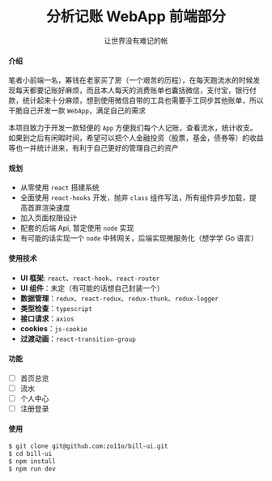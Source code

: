<h1 align="center">分析记账 WebApp 前端部分</h1>

<div align="center">让世界没有难记的帐</div>

#### 介绍
笔者小前端一名，筹钱在老家买了房（一个艰苦的历程），在每天跑流水的时候发现每天都要记账好麻烦，而且本人每天的消费账单也囊括微信，支付宝，银行付款，统计起来十分麻烦，想到使用微信自带的工具也需要手工同步其他账单，所以干脆自己开发一款 `WebApp`，满足自己的需求

本项目致力于开发一款轻便的 `App` 方便我们每个人记账，查看流水，统计收支。
如果到之后有闲暇时间，希望可以把个人金融投资（股票，基金，债券等）的收益等也一并统计进来，有利于自己更好的管理自己的资产

#### 规划
- 从零使用 `react` 搭建系统
- 全面使用 `react-hooks` 开发，抛弃 `class` 组件写法，所有组件异步加载，提高首屏渲染速度
- 加入页面权限设计
- 配套的后端 Api, 暂定使用 `node` 实现
- 有可能的话实现一个 `node` 中转网关，后端实现微服务化（想学学 Go 语言）

#### 使用技术
- **UI 框架**: `react`、`react-hook`、`react-router`
- **UI 组件**：未定（有可能的话想自己封装一个）
- **数据管理**：`redux`、`react-redux`、`redux-thunk`、`redux-logger`
- **类型检查**：`typescript`
- **接口请求**：`axios`
- **cookies**：`js-cookie`
- **过渡动画**：`react-transition-group`
  
#### 功能

* [ ] 首页总览
* [ ] 流水
* [ ] 个人中心
* [ ] 注册登录

#### 使用

```bash
$ git clone git@github.com:zo11o/bill-ui.git
$ cd bill-ui
$ npm install
$ npm run dev
```
